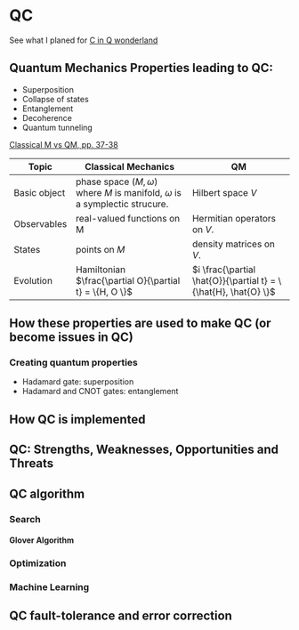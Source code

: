 # QC

See what I planed for [C in Q wonderland](https://github.com/tatpongkatanyukul/AdventureBook/blob/main/CinQWonder/readme.md)

## Quantum Mechanics Properties leading to QC:
  * Superposition
  * Collapse of states
  * Entanglement
  * Decoherence
  * Quantum tunneling

[Classical M vs QM, pp. 37-38](http://theory.caltech.edu/~kapustin/QM_colloq.pdf)

| Topic | Classical Mechanics | QM |
|-------|---------------------|----|
|Basic object | phase space $(M, \omega)$ where $M$ is manifold, $\omega$ is a symplectic strucure. | Hilbert space $V$
|Observables | real-valued functions on M | Hermitian operators on $V$.
|States| points on $M$ | density matrices on $V$.
|Evolution| Hamiltonian $\frac{\partial O}{\partial t} = \{H, O \}$ | $i \frac{\partial \hat{O}}{\partial t} = \{\hat{H}, \hat{O} \}$



## How these properties are used to make QC (or become issues in QC)


### Creating quantum properties

  * Hadamard gate: superposition
  * Hadamard and CNOT gates: entanglement
 

## How QC is implemented


## QC: Strengths, Weaknesses, Opportunities and Threats


## QC algorithm

### Search

#### Glover Algorithm


### Optimization

### Machine Learning


## QC fault-tolerance and error correction
